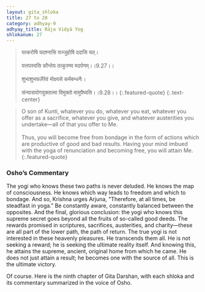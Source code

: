```yaml
---
layout: gita_shloka
title: 27 to 28
category: adhyay-9
adhyay_title: Rāja Vidyā Yog
shlokanum: 27
---
```


> यत्करोषि यदश्नासि यज्जुहोषि ददासि यत्।<br><br>यत्तपस्यसि कौन्तेय तत्कुरुष्व मदर्पणम्।।9.27।।<br><br>शुभाशुभफलैरेवं मोक्ष्यसे कर्मबन्धनैः।<br><br>संन्यासयोगयुक्तात्मा विमुक्तो मामुपैष्यसि।।9.28।।
{:.featured-quote} 
{:.text-center}

> O son of Kunti, whatever you do, whatever you eat, whatever you offer as a sacrifice, whatever you give, and whatever austerities you undertake—all of that you offer to Me.<br><br>Thus, you will become free from bondage in the form of actions which are productive of good and bad results. Having your mind imbued with the yoga of renunciation and becoming free, you will attain Me.
{:.featured-quote}

### Osho’s Commentary
The yogi who knows these two paths is never deluded. He knows the map of consciousness. He knows which way leads to freedom and which to bondage. And so, Krishna urges Arjuna, "Therefore, at all times, be steadfast in yoga." Be constantly aware, constantly balanced between the opposites.
And the final, glorious conclusion: the yogi who knows this supreme secret goes beyond all the fruits of so-called good deeds. The rewards promised in scriptures, sacrifices, austerities, and charity—these are all part of the lower path, the path of return.
The true yogi is not interested in these heavenly pleasures. He transcends them all. He is not seeking a reward; he is seeking the ultimate reality itself. And knowing this, he attains the supreme, ancient, original home from which he came. He does not just attain a result; he becomes one with the source of all. This is the ultimate victory.
















Of course. Here is the ninth chapter of Gita Darshan, with each shloka and its commentary summarized in the voice of Osho.
